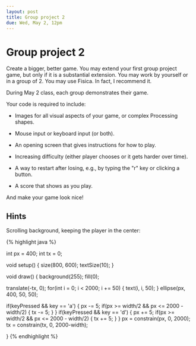 ```yaml
---
layout: post
title: Group project 2
due: Wed, May 2, 12pm
---
```


# Group project 2

Create a bigger, better game. You may extend your first group project game, but only if it is a substantial extension. You may work by yourself or in a group of 2. You may use Fisica. In fact, I recommend it.

During May 2 class, each group demonstrates their game.

Your code is required to include:

- Images for all visual aspects of your game, or complex Processing shapes.

- Mouse input or keyboard input (or both).

- An opening screen that gives instructions for how to play.

- Increasing difficulty (either player chooses or it gets harder over time).

- A way to restart after losing, e.g., by typing the "r" key or clicking a button.

- A score that shows as you play.
  
And make your game look nice!


## Hints

Scrolling background, keeping the player in the center:

{% highlight java %}

int px = 400;
int tx = 0;

void setup()
{
  size(800, 600);
  textSize(10);
}

void draw()
{
  background(255);
  fill(0);
  
  translate(-tx, 0);
  for(int i = 0; i < 2000; i += 50)
  {
    text(i, i, 50);
  }
  ellipse(px, 400, 50, 50);
  
  if(keyPressed && key == 'a')
  {
    px -= 5;
    if(px >= width/2 && px <= 2000 - width/2)
    {
      tx -= 5;
    }
  }
  if(keyPressed && key == 'd')
  {
    px += 5;
    if(px >= width/2 && px <= 2000 - width/2)
    {
      tx += 5;
    }
  }
  px = constrain(px, 0, 2000);
  tx = constrain(tx, 0, 2000-width);

}
{% endhighlight %}

